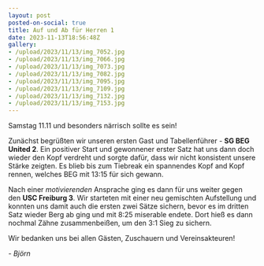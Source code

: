 ```yaml
---
layout: post
posted-on-social: true
title: Auf und Ab für Herren 1
date: 2023-11-13T18:56:48Z
gallery:
- /upload/2023/11/13/img_7052.jpg
- /upload/2023/11/13/img_7066.jpg
- /upload/2023/11/13/img_7073.jpg
- /upload/2023/11/13/img_7082.jpg
- /upload/2023/11/13/img_7095.jpg
- /upload/2023/11/13/img_7109.jpg
- /upload/2023/11/13/img_7132.jpg
- /upload/2023/11/13/img_7153.jpg
---
```

Samstag 11.11 und besonders närrisch sollte es sein!  
  
Zunächst begrüßten wir unseren ersten Gast und Tabellenführer - **SG BEG
United 2**. Ein positiver Start und gewonnener erster Satz hat uns dann
doch wieder den Kopf verdreht und sorgte dafür, dass wir nicht
konsistent unsere Stärke zeigten. Es blieb bis zum Tiebreak ein
spannendes Kopf and Kopf rennen, welches BEG mit 13:15 für sich
gewann.  
  
Nach einer *motivierenden* Ansprache ging es dann für uns weiter gegen
den **USC Freiburg 3**. Wir starteten mit einer neu gemischten
Aufstellung und konnten uns damit auch die ersten zwei Sätze sichern,
bevor es im dritten Satz wieder Berg ab ging und mit 8:25 miserable
endete. Dort hieß es dann nochmal Zähne zusammenbeißen, um den 3:1 Sieg
zu sichern.  
  
Wir bedanken uns bei allen Gästen, Zuschauern und Vereinsakteuren!  
  
  
*- Björn*
